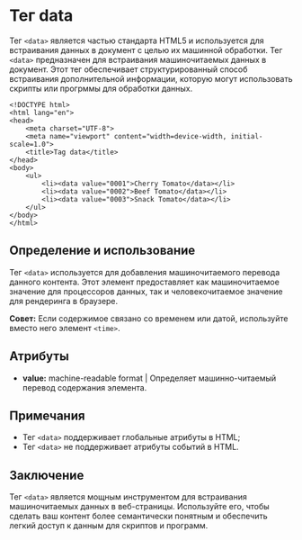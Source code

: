 # Тег data

Тег ``<data>`` является частью стандарта HTML5 и используется для встраивания данных в документ с целью их машинной обработки. Тег ``<data>`` предназначен для встраивания машиночитаемых данных в документ. Этот тег обеспечивает структурированный способ встраивания дополнительной информации, которую могут использовать скрипты или прогрммы для обработки данных.

```
<!DOCTYPE html>
<html lang="en">
<head>
    <meta charset="UTF-8">
    <meta name="viewport" content="width=device-width, initial-scale=1.0">
    <title>Tag data</title>
</head>
<body>
    <ul>
        <li><data value="0001">Cherry Tomato</data></li>
        <li><data value="0002">Beef Tomato</data></li>
        <li><data value="0003">Snack Tomato</data></li>
    </ul>
</body>
</html>
```

## Определение и использование

Тег ``<data>`` используется для добавления машиночитаемого перевода данного контента. Этот элемент предоставляет как машиночитаемое значение для процессоров данных, так и человекочитаемое значение для рендеринга в браузере.

**Совет:** Если содержимое связано со временем или датой, используйте вместо него элемент ``<time>``.

## Атрибуты

- **value:** machine-readable format | Определяет машинно-читаемый перевод содержания элемента.

## Примечания

- Тег ``<data>`` поддерживает глобальные атрибуты в HTML;
- Тег ``<data>`` не поддерживает атрибуты событий в HTML.

## Заключение

Тег ``<data>`` является мощным инструментом для встраивания машиночитаемых данных в веб-страницы. Используйте его, чтобы сделать ваш контент более семантически понятным и обеспечить легкий доступ к данным для скриптов и программ.